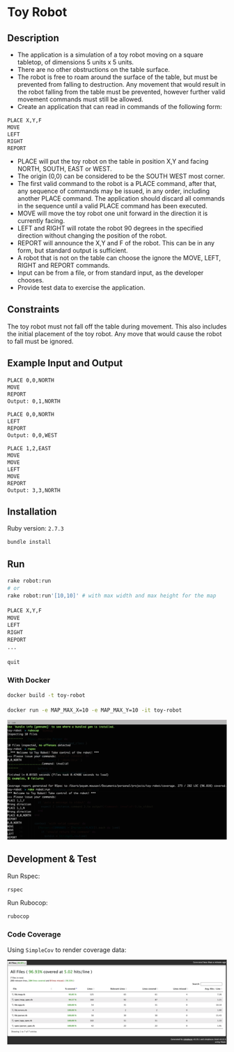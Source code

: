 # Toy Robot

## Description
- The application is a simulation of a toy robot moving on a square tabletop,
  of dimensions 5 units x 5 units.
- There are no other obstructions on the table surface.
- The robot is free to roam around the surface of the table, but must be
  prevented from falling to destruction. Any movement that would result in the
  robot falling from the table must be prevented, however further valid
  movement commands must still be allowed.
- Create an application that can read in commands of the following form:

```
PLACE X,Y,F
MOVE
LEFT
RIGHT
REPORT
```

- PLACE will put the toy robot on the table in position X,Y and facing NORTH,
  SOUTH, EAST or WEST.
- The origin (0,0) can be considered to be the SOUTH WEST most corner.
- The first valid command to the robot is a PLACE command, after that, any
  sequence of commands may be issued, in any order, including another PLACE
  command. The application should discard all commands in the sequence until a
  valid PLACE command has been executed.
- MOVE will move the toy robot one unit forward in the direction it is currently
  facing.
- LEFT and RIGHT will rotate the robot 90 degrees in the specified direction
  without changing the position of the robot.
- REPORT will announce the X,Y and F of the robot. This can be in any form, but
  standard output is sufficient.
- A robot that is not on the table can choose the ignore the MOVE, LEFT, RIGHT
  and REPORT commands.
- Input can be from a file, or from standard input, as the developer chooses.
- Provide test data to exercise the application.

## Constraints
The toy robot must not fall off the table during movement. This also includes
the initial placement of the toy robot. Any move that would cause the robot
to fall must be ignored.

## Example Input and Output

```
PLACE 0,0,NORTH
MOVE
REPORT
Output: 0,1,NORTH
```

```
PLACE 0,0,NORTH
LEFT
REPORT
Output: 0,0,WEST
```

```
PLACE 1,2,EAST
MOVE
MOVE
LEFT
MOVE
REPORT
Output: 3,3,NORTH
```

## Installation
Ruby version: `2.7.3`

```bash
bundle install
```

## Run

```bash
rake robot:run
# or
rake robot:run'[10,10]' # with max width and max height for the map

PLACE X,Y,F
MOVE
LEFT
RIGHT
REPORT
...

quit
```

### With Docker

```bash
docker build -t toy-robot

docker run -e MAP_MAX_X=10 -e MAP_MAX_Y=10 -it toy-robot
```

![sample](static/sample.png)

## Development & Test
Run Rspec:

```bash
rspec
```

Run Rubocop:
```bash
rubocop
```

### Code Coverage

Using `SimpleCov` to render coverage data:

![coverage](coverage/coverage.png)
